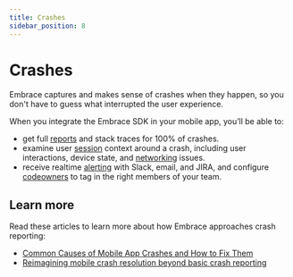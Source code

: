 ```yaml
---
title: Crashes
sidebar_position: 8
---
```


# Crashes

Embrace captures and makes sense of crashes when they happen, so you don't have to guess what interrupted the user experience.

When you integrate the Embrace SDK in your mobile app, you’ll be able to:

- get full [reports](/product/crashes/crash-reporting.md) and stack traces for 100% of crashes.
- examine user [session](/product/sessions/) context around a crash, including user interactions, device state, and [networking](/product/network/) issues.
- receive realtime [alerting](/product/alerting.md) with Slack, email, and JIRA, and configure [codeowners](/product/crashes/crash-tagging.md) to tag in the right members of your team.

## Learn more

Read these articles to learn more about how Embrace approaches crash reporting:

- [Common Causes of Mobile App Crashes and How to Fix Them](https://embrace.io/blog/common-causes-of-mobile-app-crashes-and-how-to-fix-them/)
- [Reimagining mobile crash resolution beyond basic crash reporting](https://embrace.io/blog/reimagining-crash-reporting/)